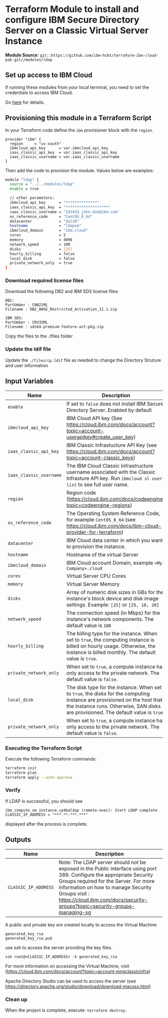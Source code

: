 
# Terraform Module to install and configure IBM Secure Directory Server on a Classic Virtual Server Instance

**Module Source**: `git::https://github.com/ibm-hcbt/terraform-ibm-cloud-pak.git//modules/ldap`

## Set up access to IBM Cloud

If running these modules from your local terminal, you need to set the credentials to access IBM Cloud.

Go [here](../../CREDENTIALS.md) for details.

## Provisioning this module in a Terraform Script

In your Terraform code define the `ibm` provisioner block with the `region`.

```hcl
provider "ibm" {
  region     = "us-south"
  ibmcloud_api_key      = var.ibmcloud_api_key
  iaas_classic_api_key  = var.iaas_classic_api_key
  iaas_classic_username = var.iaas_classic_username
}
```

Then add the code to provision the module. Values below are examples:

```bash
module "ldap" {
  source = "../../modules/ldap"
  enable = true

  // other parameters:
  ibmcloud_api_key      = "**************"
  iaas_classic_api_key  = "*******************"
  iaas_classic_username = "243433_john.doe@ibm.com"
  os_reference_code     = "CentOS_8_64"
  datacenter            = "dal10"
  hostname              = "ldapvm"
  ibmcloud_domain       = "ibm.cloud" 
  cores                 = 2
  memory                = 4096
  network_speed         = 100
  disks                 = [25]
  hourly_billing        = false
  local_disk            = false
  private_network_only  = true
}
```

### Download required license files

Download the following DB2 and IBM SDS license files:

```console
DB2:
PartUmber : CNB21ML
Filename : DB2_AWSE_Restricted_Activation_11.1.zip

IBM SDS:
PartUmber : CRV3IML
Filename : sds64-premium-feature-act-pkg.zip
```

Copy the files to the ./files folder

### Update the ldif file

Update the `./files/cp.ldif` file as needed to change the Directory Struture and user information

## Input Variables

| Name                    | Description                                                                                                                                                                                                 | Default | Required |
| ----------------------- | ----------------------------------------------------------------------------------------------------------------------------------------------------------------------------------------------------------- | ------- | -------- |
| `enable`                | If set to `false` does not install IBM Secure Directory Server. Enabled by default                                                                                                                          | `true`  | No       |
| `ibmcloud_api_key`      | IBM Cloud API key (See https://cloud.ibm.com/docs/account?topic=account-userapikey#create_user_key)                                                                                                         |         | Yes      |
| `iaas_classic_api_key`  | IBM Classic Infrastucture API Key (see https://cloud.ibm.com/docs/account?topic=account-classic_keys)                                                                                                       |         | Yes      |
| `iaas_classic_username` | The IBM Cloud Classic Infrastructure username associated with the Classic Infrasture API key. Run `ibmcloud sl user list` to see full user name.                                                                                                          |         | Yes      |
| `region`                | Region code (https://cloud.ibm.com/docs/codeengine?topic=codeengine-regions)                                                                                                                                |         | Yes      |
| `os_reference_code`     | The Operating System Reference Code, for example `CentOS_8_64` (see https://cloud.ibm.com/docs/ibm-cloud-provider-for-terraform)                                                                              |         | Yes      |
| `datacenter`            | IBM Cloud data center in which you want to provision the instance.                                                                                                                                          |         | Yes      |
| `hostname`              | Hostname of the virtual Server                                                                                                                                                                              |    "ldapvm"     | No      |
| `ibmcloud_domain`       | IBM Cloud account Domain, example `<My Company>.cloud`                                                                                                                                                        |    ibm.cloud     | Yes      |
| `cores`                 | Virtual Server CPU Cores                                                                                                                                                                                    |         | Yes      |
| `memory`                | Virtual Server Memory                                                                                                                                                                                       |         | Yes      |
| `disks`                 | Array of numeric disk sizes in GBs for the instance's block device and disk image settings. Example: `[25]` or `[25, 10, 20]`                                                                                                                    |          | Yes      |
| `network_speed`         | The connection speed (in Mbps) for the instance's network components. The default value is `100`                                                                                                             | `100`   | No      |
| `hourly_billing`        | The billing type for the instance. When set to `true`, the computing instance is billed on hourly usage. Otherwise, the instance is billed monthly. The default value is `true`.                                | `true`  | No      |
| `private_network_only`  | When set to `true`, a compute instance has only access to the private network. The default value is `false`.                                                                                                    | `false` | No      |
| `local_disk`            | The disk type for the instance. When set to `true`, the disks for the computing instance are provisioned on the host that the instance runs. Otherwise, SAN disks are provisioned. The default value is `true`. | `true`  | No      |
| `private_network_only`  | When set to `true`, a compute instance has only access to the private network. The default value is `false`.| `false`  | No      |


### Executing the Terraform Script

Execute the following Terraform commands:

```bash
terraform init
terraform plan
terraform apply --auto-approve
```
### Verify
If LDAP is successful, you should see

```console
ibm_compute_vm_instance.cp4baldap (remote-exec): Start LDAP complete
CLASSIC_IP_ADDRESS = "***.**.***.***"
```
displayed after the process is complete.

## Outputs

| Name                 | Description                                                                                                                                |
| -------------------- | ------------------------------------------------------------------------------------------------------------------------------------------ |
| `CLASSIC_IP_ADDRESS` | Note: The LDAP server should not be exposed in the Public interface using port 389. Configure the appropriate Security Groups required for the Server. For more information on how to manage Security Groups visit : https://cloud.ibm.com/docs/security-groups?topic=security-groups-managing-sg |

A public and private key are created locally to access the Virtual Machine

```console
generated_key_rsa
generated_key_rsa.pub
```

use ssh to access the server providing the key files.

```console
ssh root@<CLASSIC_IP_ADDRESS> -k generated_key_rsa
```

For more information on accessing the Virtual Machine, visit (https://cloud.ibm.com/docs/account?topic=account-mngclassicinfra)

Apache Directory Studio can be used to access the server (see https://directory.apache.org/studio/download/download-macosx.html)

### Clean up

When the project is complete, execute: `terraform destroy`.
